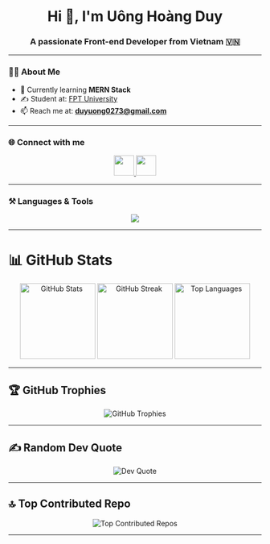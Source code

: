 <h1 align="center">Hi 👋, I'm Uông Hoàng Duy</h1>
<h3 align="center">A passionate Front-end Developer from Vietnam 🇻🇳</h3>

---

### 👨‍🎓 About Me
- 🌱 Currently learning **MERN Stack**  
- ✍️ Student at: [FPT University](https://daihoc.fpt.edu.vn/)  
- 📫 Reach me at: **duyuong0273@gmail.com**

---

### 🌐 Connect with me
<p align="center">
  <a href="https://www.linkedin.com/in/duy-uong-911739383/" target="_blank">
    <img src="https://skillicons.dev/icons?i=linkedin" height="40" />
  </a>
  <a href="https://www.facebook.com/duyuong2k3" target="_blank">
    <img src="https://raw.githubusercontent.com/rahuldkjain/github-profile-readme-generator/master/src/images/icons/Social/facebook.svg" height="40" />
  </a>
</p>

---

### ⚒️ Languages & Tools
<p align="center">
  <img src="https://skillicons.dev/icons?i=html,css,js,ts,react,nodejs,express,mongodb,angular,bootstrap,docker,git,postman" />
</p>

---

# 📊 GitHub Stats
<p align="center" >
  <img src="https://github-readme-stats.vercel.app/api?username=duyuong0273&theme=dark&hide_border=false&include_all_commits=false&count_private=false" height="150" alt="GitHub Stats"/>
  <img src="https://nirzak-streak-stats.vercel.app/?user=duyuong0273&theme=dark&hide_border=false" height="150" alt="GitHub Streak"/>
  <img src="https://github-readme-stats.vercel.app/api/top-langs/?username=duyuong0273&theme=dark&hide_border=false&include_all_commits=false&count_private=false&layout=compact" height="150" alt="Top Languages"/>
</p>


---

## 🏆 GitHub Trophies
<p align="center">
  <img src="https://github-profile-trophy.vercel.app/?username=duyuong0273&theme=dark&no-frame=false&no-bg=true&margin-w=15" alt="GitHub Trophies"/>
</p>

---

## ✍️ Random Dev Quote
<p align="center">
  <img src="https://quotes-github-readme.vercel.app/api?type=horizontal&theme=dark" alt="Dev Quote"/>
</p>

---

## 🔝 Top Contributed Repo
<p align="center">
  <img src="https://github-contributor-stats.vercel.app/api?username=duyuong0273&limit=5&theme=dark&combine_all_yearly_contributions=true" alt="Top Contributed Repos"/>
</p>

---


